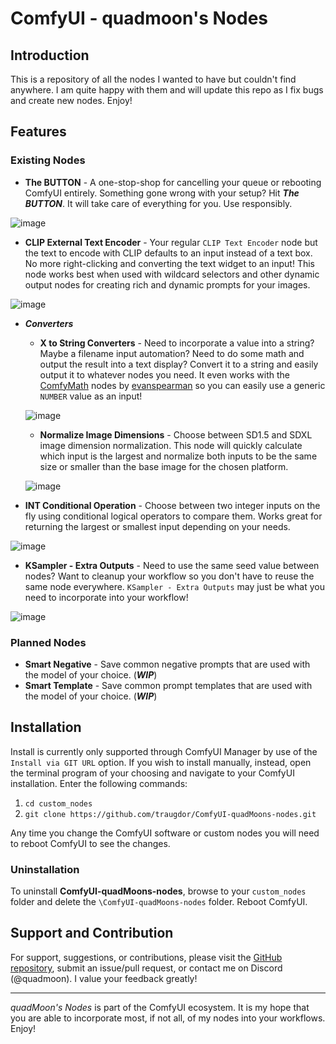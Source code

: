 # ComfyUI - quadmoon's Nodes

## Introduction

This is a repository of all the nodes I wanted to have but couldn't find anywhere. I am quite happy with them and will update this repo as I fix bugs and create new nodes. Enjoy!

## Features

### Existing Nodes
* **The BUTTON** - A one-stop-shop for cancelling your queue or rebooting ComfyUI entirely. Something gone wrong with your setup? Hit ***The BUTTON***. It will take care of everything for you. Use responsibly.

![image](https://github.com/traugdor/ComfyUI-quadMoons-nodes/assets/6344355/304fb3ab-d363-4809-8d31-901d4c842bb2)

* **CLIP External Text Encoder** - Your regular `CLIP Text Encoder` node but the text to encode with CLIP defaults to an input instead of a text box. No more right-clicking and converting the text widget to an input! This node works best when used with wildcard selectors and other dynamic output nodes for creating rich and dynamic prompts for your images.

![image](https://github.com/traugdor/ComfyUI-quadMoons-nodes/assets/6344355/e69d37a7-55d1-4d8d-a53a-406ab5ea36a9)

* ***Converters***
    * **X to String Converters** - Need to incorporate a value into a string? Maybe a filename input automation? Need to do some math and output the result into a text display? Convert it to a string and easily output it to whatever nodes you need. It even works with the [ComfyMath](https://github.com/evanspearman/ComfyMath) nodes by [evanspearman](https://github.com/evanspearman) so you can easily use a generic `NUMBER` value as an input!
 
    ![image](https://github.com/traugdor/ComfyUI-quadMoons-nodes/assets/6344355/d2c8be0e-f66b-48bb-bdd8-f8b0fa7ce06c)

    * **Normalize Image Dimensions** - Choose between SD1.5 and SDXL image dimension normalization. This node will quickly calculate which input is the largest and normalize both inputs to be the same size or smaller than the base image for the chosen platform.

    ![image](https://github.com/traugdor/ComfyUI-quadMoons-nodes/assets/6344355/4b2d8208-599c-4eb2-8bf6-42cded26cadf)

* **INT Conditional Operation** - Choose between two integer inputs on the fly using conditional logical operators to compare them. Works great for returning the largest or smallest input depending on your needs.

![image](https://github.com/traugdor/ComfyUI-quadMoons-nodes/assets/6344355/fc4ce451-a5f7-4151-b81d-c219b8f6fba0)

* **KSampler - Extra Outputs** - Need to use the same seed value between nodes? Want to cleanup your workflow so you don't have to reuse the same node everywhere. `KSampler - Extra Outputs` may just be what you need to incorporate into your workflow!

![image](https://github.com/traugdor/ComfyUI-quadMoons-nodes/assets/6344355/96a65456-184e-4558-8ea2-b67651de645e)


### Planned Nodes
* **Smart Negative** - Save common negative prompts that are used with the model of your choice. (***WIP***)
* **Smart Template** - Save common prompt templates that are used with the model of your choice. (***WIP***)

## Installation

Install is currently only supported through ComfyUI Manager by use of the `Install via GIT URL` option. If you wish to install manually, instead, open the terminal program of your choosing and navigate to your ComfyUI installation. Enter the following commands:
1. `cd custom_nodes`
2. `git clone https://github.com/traugdor/ComfyUI-quadMoons-nodes.git`

Any time you change the ComfyUI software or custom nodes you will need to reboot ComfyUI to see the changes.

### Uninstallation
To uninstall **ComfyUI-quadMoons-nodes**, browse to your `custom_nodes` folder and delete the `\ComfyUI-quadMoons-nodes` folder. Reboot ComfyUI.

## Support and Contribution

For support, suggestions, or contributions, please visit the [GitHub repository](https://github.com/traugdor/ComfyUI-quadMoons-nodes), submit an issue/pull request, or contact me on Discord (@quadmoon). I value your feedback greatly!

---

*quadMoon's Nodes* is part of the ComfyUI ecosystem. It is my hope that you are able to incorporate most, if not all, of my nodes into your workflows. Enjoy!

